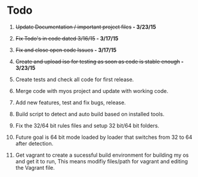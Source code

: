 # Todo

1.  <del>Update Documentation / important project files</del><b> - 3/23/15</b>

2.  <del>Fix Todo's in code dated 3/16/15</del><b> - 3/17/15</b>

3.  <del>Fix and close open code Issues</del><b> - 3/17/15</b>

4.  <del>Create and upload iso for testing as soon as code is stable enough</del><b> - 3/23/15</b> 

5.  Create tests and check all code for first release.

6.  Merge code with myos project and update with working code.

7.  Add new features, test and fix bugs, release.

8.  Build script to detect and auto build based on installed tools.

9.  Fix the 32/64 bit rules files and setup 32 bit/64 bit folders.

10. Future goal is 64 bit mode loaded by loader that switches from 32 to 64 after detection.

11. Get vagrant to create a sucessful build environment for building my os and get it to run, 
This means modifiy files/path for vagrant and editing the Vagrant file.


